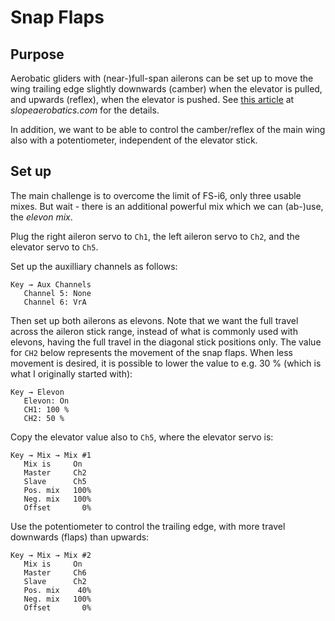# Snap Flaps

## Purpose

Aerobatic gliders with (near-)full-span ailerons can be set up to move
the wing trailing edge slightly downwards (camber) when the elevator
is pulled, and upwards (reflex), when the elevator is pushed.
See [this article](https://www.slopeaerobatics.com/articles/how-to/an-introduction-to-4-axis-slope-aerobatics/) at *slopeaerobatics.com* for
the details.

In addition, we want to be able to control
the camber/reflex of the main wing also with a potentiometer, independent
of the elevator stick.

## Set up

The main challenge is to overcome the limit of FS-i6, only three usable
mixes. But wait - there is an additional powerful mix which we can (ab-)use,
the *elevon mix*.

Plug the right aileron servo to `Ch1`, the left aileron servo to `Ch2`,
and the elevator servo to `Ch5`.

Set up the auxilliary channels as follows:

```
Key → Aux Channels
   Channel 5: None
   Channel 6: VrA
```

Then set up both ailerons as elevons. Note that we want the full travel
across the aileron stick range, instead of what is commonly used with elevons,
having the full travel in the diagonal stick positions only. The value
for `CH2` below represents the movement of the snap flaps. When less
movement is desired, it is possible to lower the value to e.g. 30 % (which is
what I originally started with):

```
Key → Elevon
   Elevon: On
   CH1: 100 %
   CH2: 50 %
```

Copy the elevator value also to `Ch5`, where the elevator servo is:

```
Key → Mix → Mix #1
   Mix is     On
   Master     Ch2
   Slave      Ch5
   Pos. mix   100%
   Neg. mix   100%
   Offset       0%
```

Use the potentiometer to control the trailing edge, with more travel
downwards (flaps) than upwards:

```
Key → Mix → Mix #2
   Mix is     On
   Master     Ch6
   Slave      Ch2
   Pos. mix    40%
   Neg. mix   100%
   Offset       0%
```

